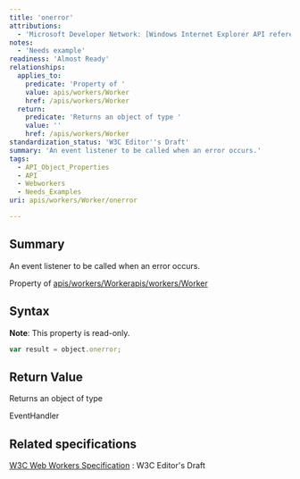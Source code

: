 ```yaml
---
title: 'onerror'
attributions:
  - 'Microsoft Developer Network: [Windows Internet Explorer API reference Article](http://msdn.microsoft.com/en-us/library/ie/hh828809%28v=vs.85%29.aspx)'
notes:
  - 'Needs example'
readiness: 'Almost Ready'
relationships:
  applies_to:
    predicate: 'Property of '
    value: apis/workers/Worker
    href: /apis/workers/Worker
  return:
    predicate: 'Returns an object of type '
    value: ''
    href: /apis/workers/Worker
standardization_status: 'W3C Editor''s Draft'
summary: 'An event listener to be called when an error occurs.'
tags:
  - API_Object_Properties
  - API
  - Webworkers
  - Needs_Examples
uri: apis/workers/Worker/onerror

---
```

## Summary

An event listener to be called when an error occurs.

Property of [apis/workers/Worker](/apis/workers/Worker)[apis/workers/Worker](/apis/workers/Worker)

## Syntax

**Note**: This property is read-only.

``` js
var result = object.onerror;
```

## Return Value

Returns an object of type

EventHandler

## Related specifications

[W3C Web Workers Specification](http://dev.w3.org/html5/workers)
:   W3C Editor's Draft
